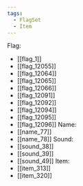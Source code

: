 ```yaml
---
tags:
  - FlagSet
  - Item
---
```

Flag:
- [[flag_1]]
- [[flag_12055]]
- [[flag_12064]]
- [[flag_12065]]
- [[flag_12066]]
- [[flag_12091]]
- [[flag_12092]]
- [[flag_12094]]
- [[flag_12095]]
- [[flag_12096]]
Name:
- [[name_77]]
- [[name_78]]
Sound:
- [[sound_38]]
- [[sound_39]]
- [[sound_49]]
Item:
- [[item_313]]
- [[item_320]]
